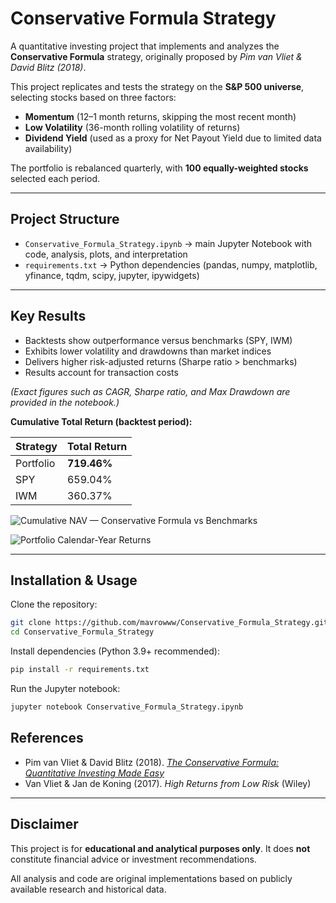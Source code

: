 ﻿# Conservative Formula Strategy

A quantitative investing project that implements and analyzes the **Conservative Formula** strategy,
originally proposed by *Pim van Vliet & David Blitz (2018)*.

This project replicates and tests the strategy on the **S&P 500 universe**,
selecting stocks based on three factors:

- **Momentum** (12–1 month returns, skipping the most recent month)
- **Low Volatility** (36-month rolling volatility of returns)
- **Dividend Yield** (used as a proxy for Net Payout Yield due to limited data availability)

The portfolio is rebalanced quarterly, with **100 equally-weighted stocks** selected each period.

---

## Project Structure
- `Conservative_Formula_Strategy.ipynb` → main Jupyter Notebook with code, analysis, plots, and interpretation  
- `requirements.txt` → Python dependencies (pandas, numpy, matplotlib, yfinance, tqdm, scipy, jupyter, ipywidgets)  

---

## Key Results
- Backtests show outperformance versus benchmarks (SPY, IWM)  
- Exhibits lower volatility and drawdowns than market indices  
- Delivers higher risk-adjusted returns (Sharpe ratio > benchmarks)  
- Results account for transaction costs  

*(Exact figures such as CAGR, Sharpe ratio, and Max Drawdown are provided in the notebook.)*

**Cumulative Total Return (backtest period):**

| Strategy   | Total Return |
|------------|--------------|
| Portfolio  | **719.46%**  |
| SPY        | 659.04%      |
| IWM        | 360.37%      |


![Cumulative NAV — Conservative Formula vs Benchmarks](https://github.com/user-attachments/assets/79b8945e-89a0-4339-a644-8abe88aa82a6)

![Portfolio Calendar-Year Returns](https://github.com/user-attachments/assets/2b1c0784-8594-4eb4-91ad-ec3db2499b39)


---

## Installation & Usage

Clone the repository:
```bash
git clone https://github.com/mavrowww/Conservative_Formula_Strategy.git
cd Conservative_Formula_Strategy
```

Install dependencies (Python 3.9+ recommended):
```bash
pip install -r requirements.txt
```

Run the Jupyter notebook:
```bash
jupyter notebook Conservative_Formula_Strategy.ipynb
```

## References
- Pim van Vliet & David Blitz (2018). [*The Conservative Formula: Quantitative Investing Made Easy*](https://ssrn.com/abstract=3145152)  
- Van Vliet & Jan de Koning (2017). *High Returns from Low Risk* (Wiley)

---

## Disclaimer
This project is for **educational and analytical purposes only**.
It does **not** constitute financial advice or investment recommendations.

All analysis and code are original implementations based on publicly available research and historical data.

